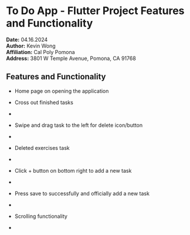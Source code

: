 # To Do App - Flutter Project Features and Functionality
**Date:** 04.16.2024  
**Author:** Kevin Wong  
**Affiliation:** Cal Poly Pomona  
**Address:** 3801 W Temple Avenue, Pomona, CA 91768  

## Features and Functionality
- Home page on opening the application

- Cross out finished tasks
- 
- Swipe and drag task to the left for delete icon/button
- 
- Deleted exercises task
- 
- Click + button on bottom right to add a new task
- 
- Press save to successfully and officially add a new task
- 
- Scrolling functionality
- 
